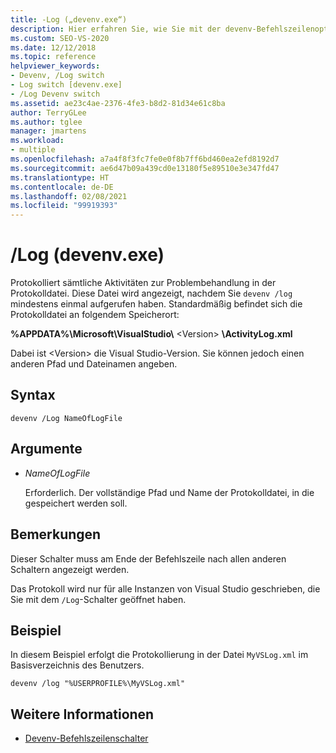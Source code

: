 ```yaml
---
title: -Log („devenv.exe“)
description: Hier erfahren Sie, wie Sie mit der devenv-Befehlszeilenoption „Log“ alle Aktivitäten für die Problembehandlung in der Protokolldatei protokollieren.
ms.custom: SEO-VS-2020
ms.date: 12/12/2018
ms.topic: reference
helpviewer_keywords:
- Devenv, /Log switch
- Log switch [devenv.exe]
- /Log Devenv switch
ms.assetid: ae23c4ae-2376-4fe3-b8d2-81d34e61c8ba
author: TerryGLee
ms.author: tglee
manager: jmartens
ms.workload:
- multiple
ms.openlocfilehash: a7a4f8f3fc7fe0e0f8b7ff6bd460ea2efd8192d7
ms.sourcegitcommit: ae6d47b09a439cd0e13180f5e89510e3e347fd47
ms.translationtype: HT
ms.contentlocale: de-DE
ms.lasthandoff: 02/08/2021
ms.locfileid: "99919393"
---
```

# <a name="log-devenvexe"></a>/Log (devenv.exe)

Protokolliert sämtliche Aktivitäten zur Problembehandlung in der Protokolldatei. Diese Datei wird angezeigt, nachdem Sie `devenv /log` mindestens einmal aufgerufen haben. Standardmäßig befindet sich die Protokolldatei an folgendem Speicherort:

**%APPDATA%\\Microsoft\\VisualStudio\\** \<Version\> **\\ActivityLog.xml**

Dabei ist \<Version\> die Visual Studio-Version. Sie können jedoch einen anderen Pfad und Dateinamen angeben.

## <a name="syntax"></a>Syntax

```shell
devenv /Log NameOfLogFile
```

## <a name="arguments"></a>Argumente

- *NameOfLogFile*

  Erforderlich. Der vollständige Pfad und Name der Protokolldatei, in die gespeichert werden soll.

## <a name="remarks"></a>Bemerkungen

Dieser Schalter muss am Ende der Befehlszeile nach allen anderen Schaltern angezeigt werden.

Das Protokoll wird nur für alle Instanzen von Visual Studio geschrieben, die Sie mit dem `/Log`-Schalter geöffnet haben.

## <a name="example"></a>Beispiel

In diesem Beispiel erfolgt die Protokollierung in der Datei `MyVSLog.xml` im Basisverzeichnis des Benutzers.

```shell
devenv /log "%USERPROFILE%\MyVSLog.xml"
```

## <a name="see-also"></a>Weitere Informationen

- [Devenv-Befehlszeilenschalter](../../ide/reference/devenv-command-line-switches.md)
